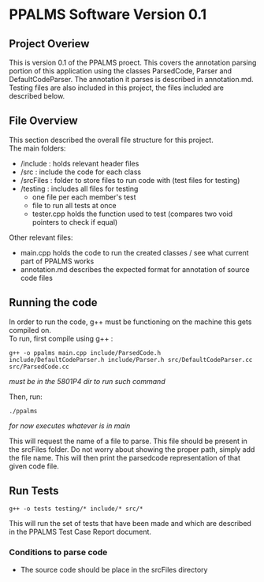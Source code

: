# PPALMS Software Version 0.1

## Project Overiew  
This is version 0.1 of the PPALMS proect. This covers the annotation parsing portion of this application using the classes ParsedCode, Parser and DefaultCodeParser. The annotation it parses is described in annotation.md. Testing files are also included in this project, the files included are described below.

## File Overview  
This section described the overall file structure for this project.  
The main folders:
- /include : holds relevant header files  
- /src : include the code for each class
- /srcFiles : folder to store files to run code with (test files for testing)   
- /testing : includes all files for testing
    - one file per each member's test
    - file to run all tests at once
    - tester.cpp holds the function used to test (compares two void pointers to check if equal)  
  
Other relevant files:
- main.cpp holds the code to run the created classes / see what current part of PPALMS works
- annotation.md describes the expected format for annotation of source code files  

## Running the code  
In order to run the code, g++ must be functioning on the machine this gets compiled on.  
To run, first compile using g++ :  
```  
g++ -o ppalms main.cpp include/ParsedCode.h include/DefaultCodeParser.h include/Parser.h src/DefaultCodeParser.cc src/ParsedCode.cc
```  
*must be in the 5801P4 dir to run such command*  

Then, run:
```
./ppalms
```
_for now executes whatever is in main_  

This will request the name of a file to parse. This file should be present in the srcFiles folder. Do not worry about showing the proper path, simply add the file name. This will then print the parsedcode representation of that given code file.  

## Run Tests  

```
g++ -o tests testing/* include/* src/*
```

This will run the set of tests that have been made and which are described in the PPALMS Test Case Report document.  

### Conditions to parse code  
 - The source code should be place in the srcFiles directory  

